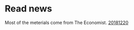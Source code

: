 # Read news

Most of the meterials come from The Economist.
[20181220](https://karwamey.github.io/dailyrecord/20181220/)
